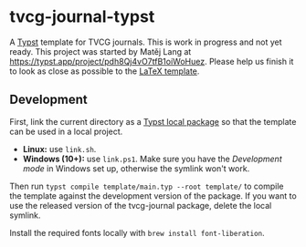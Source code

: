 # tvcg-journal-typst

A [Typst](https://typst.app) template for TVCG journals. This is work in progress and not yet ready. This project was started by Matěj Lang at https://typst.app/project/pdh8Qj4vO7tfB1oiWoHuez. Please help us finish it to look as close as possible to the [LaTeX template](https://github.com/ieeevgtc/tvcg-journal-latex).

## Development

First, link the current directory as a [Typst local package](https://github.com/typst/packages#local-packages) so that the template can be used in a local project.
- **Linux:** use `link.sh`.
- **Windows (10+):** use `link.ps1`. Make sure you have the *Development mode* in Windows set up, otherwise the symlink won't work.

Then run `typst compile template/main.typ --root template/` to compile the template against the development version of the package. If you want to use the released version of the tvcg-journal package, delete the local symlink.

Install the required fonts locally with `brew install font-liberation`.

